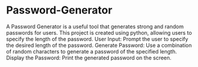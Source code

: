 # Password-Generator
A Password Generator is a useful tool that generates strong and random passwords for users.
This project is created using python, allowing users to specify the length of the password.
User Input: Prompt the user to specify the desired length of the password.
Generate Password: Use a combination of random characters to generate a password of the specified length.
Display the Password: Print the generated password on the screen.
